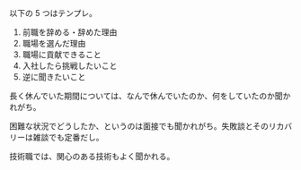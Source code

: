 以下の 5 つはテンプレ。

1. 前職を辞める・辞めた理由
2. 職場を選んだ理由
3. 職場に貢献できること
4. 入社したら挑戦したいこと
5. 逆に聞きたいこと

長く休んでいた期間については、なんで休んでいたのか、何をしていたのか聞かれがち。

困難な状況でどうしたか、というのは面接でも聞かれがち。失敗談とそのリカバリーは雑談でも定番だし。

技術職では、関心のある技術もよく聞かれる。
